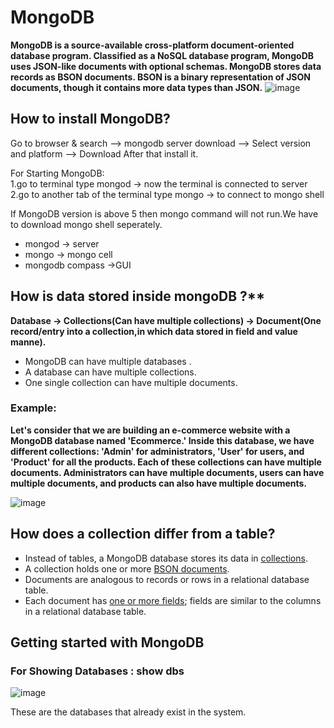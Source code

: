 # MongoDB
**MongoDB is a source-available cross-platform document-oriented database program. Classified as a NoSQL database program, MongoDB uses JSON-like documents with optional schemas.
MongoDB stores data records as BSON documents. BSON is a binary representation of JSON documents, though it contains more data types than JSON.**
![image](https://github.com/Subhajit-Bera/MongoDB---Mongoose-for-Beginners/assets/103336107/ec7ccb7e-e87a-4254-884a-601a4d98b8e8)


## How to install MongoDB?
Go to browser & search --> mongodb server download --> Select version and platform --> Download
After that install it.


For Starting MongoDB:</br>
1.go to terminal type mongod -> now the terminal is connected to server</br>
2.go to another tab of the terminal type mongo -> to connect to mongo shell</br>

If MongoDB version is above 5 then mongo command will not run.We have to download mongo shell seperately. 

* mongod -> server
* mongo -> mongo cell
* mongodb compass ->GUI

## How is data stored inside mongoDB ?**

**Database  -> Collections(Can have multiple collections)  -> Document(One record/entry into a collection,in which data stored in field and value manne).**

* MongoDB can have multiple databases .
* A database can have multiple collections.
* One single collection can have multiple documents.

### Example: 
**Let's consider that we are building an e-commerce website with a MongoDB database named 'Ecommerce.' Inside this database, we have different collections: 'Admin' for administrators, 'User' for users, and 'Product' for all the products. Each of these collections can have multiple documents. Administrators can have multiple documents, users can have multiple documents, and products can also have multiple documents.**

![image](https://github.com/Subhajit-Bera/MongoDB---Mongoose-for-Beginners/assets/103336107/38136d1a-54a8-4213-965c-919d43e3b259)

## **How does a collection differ from a table?**

* Instead of tables, a MongoDB database stores its data in [collections](https://www.mongodb.com/docs/manual/reference/glossary/#std-term-collection). 
* A collection holds one or more [BSON documents](https://www.mongodb.com/docs/manual/core/document/#std-label-bson-document-format). 
* Documents are analogous to records or rows in a relational database table. 
* Each document has [one or more fields](https://www.mongodb.com/docs/manual/core/document/#std-label-document-structure); fields are similar to the columns in a relational database table.

## Getting started with MongoDB 
### **For Showing Databases :** show dbs 
![image](https://github.com/Subhajit-Bera/MongoDB---Mongoose-for-Beginners/assets/103336107/a6c749e3-8695-4e13-aa79-392771615d61)

These are the databases that already exist in the system.
